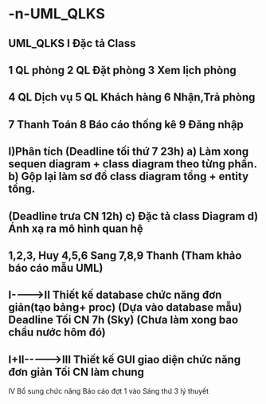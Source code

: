 # -n-UML_QLKS
UML_QLKS
I Đặc tả Class
-------
1 QL phòng
2 QL Đặt phòng
3 Xem lịch phòng
--------------
4 QL Dịch vụ
5 QL Khách hàng
6 Nhận,Trả phòng
----------
7 Thanh Toán
8 Báo cáo thống kê
9 Đăng nhập
----------------------
I)Phân tích
(Deadline tối thứ 7 23h)
a) Làm xong sequen diagram + class diagram theo từng phần.
b) Gộp lại làm sơ đồ class diagram tổng + entity tổng.
--------
(Deadline trưa CN 12h)
c) Đặc tả class Diagram
d) Ánh xạ ra mô hình quan hệ
--
1,2,3, Huy
4,5,6 Sang
7,8,9 Thanh
(Tham khảo báo cáo mẫu UML)
--------------------------------------------
I---->II Thiết kế database chức năng đơn giản(tạo bảng+ proc)
(Dựa vào database mẫu)
Deadline Tối CN 7h (Sky)
(Chưa làm xong bao chầu nước hôm đó)
-------
I+II----->III Thiết kế GUI giao diện chức năng đơn giản 
Tối CN làm chung
--------------------------------------------
IV Bổ sung chức năng 
Báo cáo đợt 1 vào Sáng thứ 3 lý thuyết  
